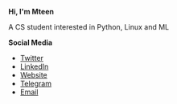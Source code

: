 **Hi, I'm Mteen**

A CS student interested in Python, Linux and ML

  
**Social Media**

- [Twitter](https://twitter.com/mteen_1)
- [LinkedIn](https://www.linkedin.com/in/matin-moharami/)
- [Website](https://moharami.vip)
- [Telegram](https://t.me/mteen1)
- [Email](mailto:matin@moharami.vip)
